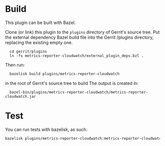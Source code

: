 # Build

This plugin can be built with Bazel.

Clone (or link) this plugin to the `plugins` directory of Gerrit's source tree.
Put the external dependency Bazel build file into the Gerrit /plugins directory,
replacing the existing empty one.

```
  cd gerrit/plugins
  ln -fs metrics-reporter-cloudwatch/external_plugin_deps.bzl .
```

Then run:

```bash
  bazelisk build plugins/metrics-reporter-cloudwatch
```

in the root of Gerrit's source tree to build
The output is created in:

```
  bazel-bin/plugins/metrics-reporter-cloudwatch/metrics-reporter-cloudwatch.jar
```

# Test


You can run tests with bazelisk, as such:

```bash
bazelisk plugins/metrics-reporter-cloudwatch:metrics-reporter-cloudwatch_tests
```

